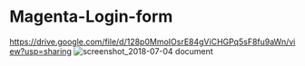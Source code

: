 # Magenta-Login-form
https://drive.google.com/file/d/128p0MmoIOsrE84gViCHGPq5sF8fu9aWn/view?usp=sharing
![screenshot_2018-07-04 document](https://user-images.githubusercontent.com/29516633/42283517-57806e9c-7fc7-11e8-8097-57495574236d.png)
